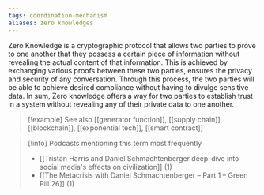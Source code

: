 ```yaml
---
tags: coordination-mechanism
aliases: zero knowledges
---
```


Zero Knowledge is a cryptographic protocol that allows two parties to prove to one another that they possess a certain piece of information without revealing the actual content of that information. This is achieved by exchanging various proofs between these two parties, ensures the privacy and security of any conversation. Through this process, the two parties will be able to achieve desired compliance without having to divulge sensitive data. In sum, Zero knowledge offers a way for two parties to establish trust in a system without revealing any of their private data to one another.

> [!example] See also
> [[generator function]], [[supply chain]], [[blockchain]], [[exponential tech]], [[smart contract]]

> [!info] Podcasts mentioning this term most frequently
> * [[Tristan Harris and Daniel Schmachtenberger deep-dive into social media's effects on civilization]] (1)
> * [[The Metacrisis with Daniel Schmachtenberger – Part 1 – Green Pill 26]] (1)